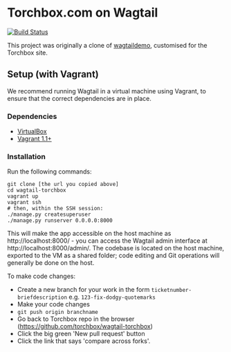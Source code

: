 Torchbox.com on Wagtail
=======================

[![Build Status](http://ci.torchbox.com/api/badges/torchbox/wagtail-torchbox/status.svg)](http://ci.torchbox.com/torchbox/wagtail-torchbox)

This project was originally a clone of [wagtaildemo](http://github.com/torchbox/wagtaildemo), customised for the Torchbox site.

Setup (with Vagrant)
--------------------

We recommend running Wagtail in a virtual machine using Vagrant, to ensure that the correct dependencies are in place.

### Dependencies
 - [VirtualBox](https://www.virtualbox.org/)
 - [Vagrant 1.1+](http://www.vagrantup.com)

### Installation

Run the following commands:
	
```
git clone [the url you copied above]
cd wagtail-torchbox
vagrant up
vagrant ssh
# then, within the SSH session:
./manage.py createsuperuser
./manage.py runserver 0.0.0.0:8000
```

This will make the app accessible on the host machine as http://localhost:8000/ - you can access the Wagtail admin interface at http://localhost:8000/admin/. The codebase is located on the host
machine, exported to the VM as a shared folder; code editing and Git operations will generally be done on the host.

To make code changes:
 - Create a new branch for your work in the form `ticketnumber-briefdescription` e.g. `123-fix-dodgy-quotemarks`
 - Make your code changes
 - `git push origin branchname`
 - Go back to Torchbox repo in the browser (https://github.com/torchbox/wagtail-torchbox)
 - Click the big green 'New pull request' button
 - Click the link that says 'compare across forks'.
